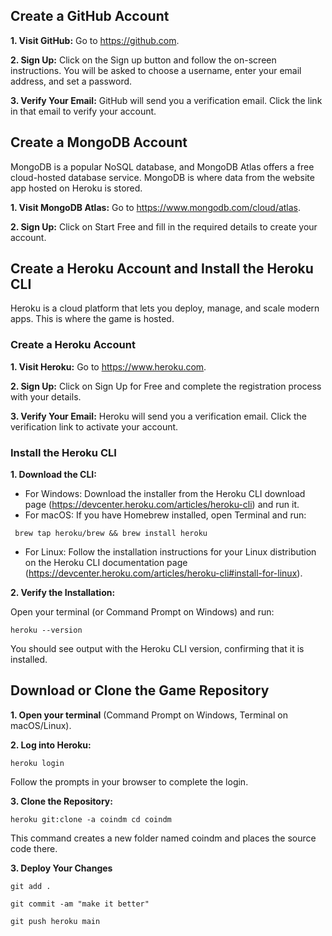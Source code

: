 ## **Create a GitHub Account**
**1. Visit GitHub:**
Go to https://github.com.

**2. Sign Up:**
Click on the Sign up button and follow the on-screen instructions. You will be asked to choose a username, enter your email address, and set a password.

**3. Verify Your Email:**
GitHub will send you a verification email. Click the link in that email to verify your account.

## **Create a MongoDB Account**
MongoDB is a popular NoSQL database, and MongoDB Atlas offers a free cloud-hosted database service. MongoDB is where data from the website app hosted on Heroku is stored.

**1. Visit MongoDB Atlas:**
Go to https://www.mongodb.com/cloud/atlas.

**2. Sign Up:**
Click on Start Free and fill in the required details to create your account.

## **Create a Heroku Account and Install the Heroku CLI**

Heroku is a cloud platform that lets you deploy, manage, and scale modern apps. This is where the game is hosted.

### **Create a Heroku Account**
**1. Visit Heroku:**
Go to https://www.heroku.com.

**2. Sign Up:**
Click on Sign Up for Free and complete the registration process with your details.

**3. Verify Your Email:**
Heroku will send you a verification email. Click the verification link to activate your account.

### **Install the Heroku CLI**
**1. Download the CLI:**
- For Windows:
  Download the installer from the Heroku CLI download page (https://devcenter.heroku.com/articles/heroku-cli) and run it.
- For macOS:
  If you have Homebrew installed, open Terminal and run:
  
 ` brew tap heroku/brew && brew install heroku`
- For Linux:
  Follow the installation instructions for your Linux distribution on the Heroku      CLI documentation page (https://devcenter.heroku.com/articles/heroku-cli#install-for-linux).

**2. Verify the Installation:**

Open your terminal (or Command Prompt on Windows) and run:

  `heroku --version`

You should see output with the Heroku CLI version, confirming that it is installed.

## **Download or Clone the Game Repository**
**1. Open your terminal** (Command Prompt on Windows, Terminal on macOS/Linux).

**2. Log into Heroku:**

`heroku login`

Follow the prompts in your browser to complete the login.

**3. Clone the Repository:**

`heroku git:clone -a coindm
cd coindm`

This command creates a new folder named coindm and places the source code there.

**3. Deploy Your Changes**

`git add .`

`git commit -am "make it better"`

`git push heroku main`
